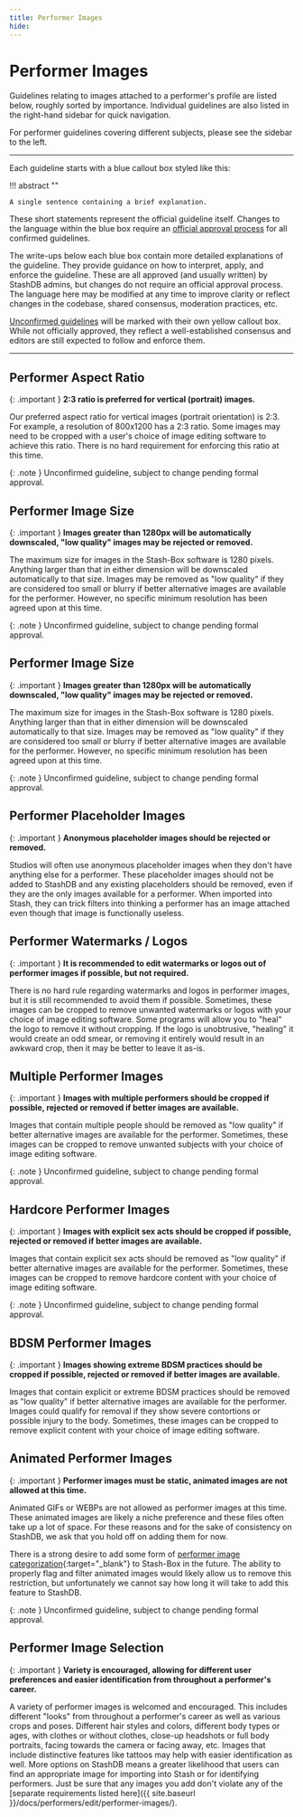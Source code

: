 ```yaml
---
title: Performer Images
hide:
---
```


# Performer Images

Guidelines relating to images attached to a performer's profile are listed below, roughly sorted by importance. Individual guidelines are also listed in the right-hand sidebar for quick navigation.

For performer guidelines covering different subjects, please see the sidebar to the left.

---

Each guideline starts with a blue callout box styled like this:

!!! abstract ""

    A single sentence containing a brief explanation.

These short statements represent the official guideline itself. Changes to the language within the blue box require an [official approval process](LINKZ) for all confirmed guidelines.

The write-ups below each blue box contain more detailed explanations of the guideline. They provide guidance on how to interpret, apply, and enforce the guideline. These are all approved (and usually written) by StashDB admins, but changes do not require an official approval process. The language here may be modified at any time to improve clarity or reflect changes in the codebase, shared consensus, moderation practices, etc.

[Unconfirmed guidelines](LINKZ) will be marked with their own yellow callout box. While not officially approved, they reflect a well-established consensus and editors are still expected to follow and enforce them.

---

## Performer Aspect Ratio

{: .important }
**2:3 ratio is preferred for vertical (portrait) images.**

Our preferred aspect ratio for vertical images (portrait orientation) is 2:3. For example, a resolution of 800x1200 has a 2:3 ratio. Some images may need to be cropped with a user's choice of image editing software to achieve this ratio. There is no hard requirement for enforcing this ratio at this time.

{: .note }
Unconfirmed guideline, subject to change pending formal approval.

## Performer Image Size

{: .important }
**Images greater than 1280px will be automatically downscaled, "low quality" images may be rejected or removed.**

The maximum size for images in the Stash-Box software is 1280 pixels. Anything larger than that in either dimension will be downscaled automatically to that size. Images may be removed as "low quality" if they are considered too small or blurry if better alternative images are available for the performer. However, no specific minimum resolution has been agreed upon at this time.

{: .note }
Unconfirmed guideline, subject to change pending formal approval.

## Performer Image Size

{: .important }
**Images greater than 1280px will be automatically downscaled, "low quality" images may be rejected or removed.**

The maximum size for images in the Stash-Box software is 1280 pixels. Anything larger than that in either dimension will be downscaled automatically to that size. Images may be removed as "low quality" if they are considered too small or blurry if better alternative images are available for the performer. However, no specific minimum resolution has been agreed upon at this time.

{: .note }
Unconfirmed guideline, subject to change pending formal approval.

## Performer Placeholder Images

{: .important }
**Anonymous placeholder images should be rejected or removed.**

Studios will often use anonymous placeholder images when they don't have anything else for a performer. These placeholder images should not be added to StashDB and any existing placeholders should be removed, even if they are the only images available for a performer. When imported into Stash, they can trick filters into thinking a performer has an image attached even though that image is functionally useless.

## Performer Watermarks / Logos

{: .important }
**It is recommended to edit watermarks or logos out of performer images if possible, but not required.**

There is no hard rule regarding watermarks and logos in performer images, but it is still recommended to avoid them if possible. Sometimes, these images can be cropped to remove unwanted watermarks or logos with your choice of image editing software. Some programs will allow you to "heal" the logo to remove it without cropping. If the logo is unobtrusive, "healing" it would create an odd smear, or removing it entirely would result in an awkward crop, then it may be better to leave it as-is.

## Multiple Performer Images

{: .important }
**Images with multiple performers should be cropped if possible, rejected or removed if better images are available.**

Images that contain multiple people should be removed as "low quality" if better alternative images are available for the performer. Sometimes, these images can be cropped to remove unwanted subjects with your choice of image editing software.

{: .note }
Unconfirmed guideline, subject to change pending formal approval.

## Hardcore Performer Images

{: .important }
**Images with explicit sex acts should be cropped if possible, rejected or removed if better images are available.**

Images that contain explicit sex acts should be removed as "low quality" if better alternative images are available for the performer. Sometimes, these images can be cropped to remove hardcore content with your choice of image editing software.

{: .note }
Unconfirmed guideline, subject to change pending formal approval.

## BDSM Performer Images

{: .important }
**Images showing extreme BDSM practices should be cropped if possible, rejected or removed if better images are available.**

Images that contain explicit or extreme BDSM practices should be removed as "low quality" if better alternative images are available for the performer. Images could qualify for removal if they show severe contortions or possible injury to the body. Sometimes, these images can be cropped to remove explicit content with your choice of image editing software.

## Animated Performer Images

{: .important }
**Performer images must be static, animated images are not allowed at this time.**

Animated GIFs or WEBPs are not allowed as performer images at this time. These animated images are likely a niche preference and these files often take up a lot of space. For these reasons and for the sake of consistency on StashDB, we ask that you hold off on adding them for now.

There is a strong desire to add some form of [performer image categorization](https://github.com/stashapp/stash-box/issues/237){:target="_blank"} to Stash-Box in the future. The ability to properly flag and filter animated images would likely allow us to remove this restriction, but unfortunately we cannot say how long it will take to add this feature to StashDB.

{: .note }
Unconfirmed guideline, subject to change pending formal approval.

## Performer Image Selection

{: .important }
**Variety is encouraged, allowing for different user preferences and easier identification from throughout a performer's career.**

A variety of performer images is welcomed and encouraged. This includes different "looks" from throughout a performer's career as well as various crops and poses. Different hair styles and colors, different body types or ages, with clothes or without clothes, close-up headshots or full body portraits, facing towards the camera or facing away, etc. Images that include distinctive features like tattoos may help with easier identification as well. More options on StashDB means a greater likelihood that users can find an appropriate image for importing into Stash or for identifying performers. Just be sure that any images you add don't violate any of the [separate requirements listed here]({{ site.baseurl }}/docs/performers/edit/performer-images/).
